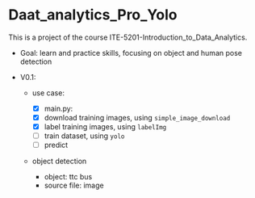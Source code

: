 # Daat_analytics_Pro_Yolo

This is a project of the course ITE-5201-Introduction_to_Data_Analytics.

- Goal: learn and practice skills, focusing on object and human pose detection

- V0.1: 

    - use case:
  
      - [x] main.py:
      - [x] download training images, using `simple_image_download`
      - [x] label training images, using `labelImg`
      - [ ] train dataset, using `yolo`
      - [ ] predict
  
    - object detection

        - object: ttc bus
        - source file: image



